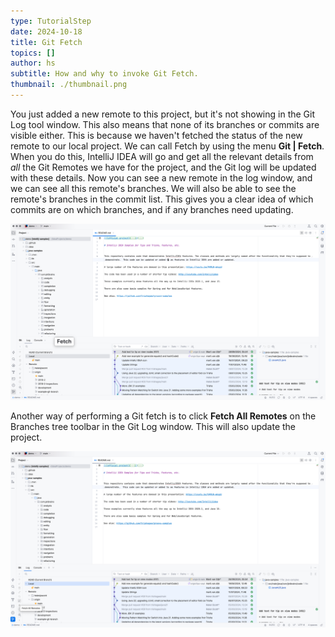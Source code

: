 ```yaml
---
type: TutorialStep
date: 2024-10-18
title: Git Fetch
topics: []
author: hs
subtitle: How and why to invoke Git Fetch.
thumbnail: ./thumbnail.png
---
```


You just added a new remote to this project, but it's not showing in the Git Log tool window. This also means that none of its branches or commits are visible either. This is because we haven't fetched the status of the new remote to our local project. We can call Fetch by using the menu **Git | Fetch**. When you do this, IntelliJ IDEA will go and get all the relevant details from _all_ the Git Remotes we have for the project, and the Git log will be updated with these details. Now you can see a new remote in the log window, and we can see all this remote's branches. We will also be able to see the remote's branches in the commit list. This gives you a clear idea of which commits are on which branches, and if any branches need updating.

![Git Fetch Remotes in the Git Log Tool Window](git-fetch-remotes.png)

Another way of performing a Git fetch is to click **Fetch All Remotes** on the Branches tree toolbar in the Git Log window. This will also update the project.

![Git Fetch All Remotes Button](fetch-all-remotes.png)
